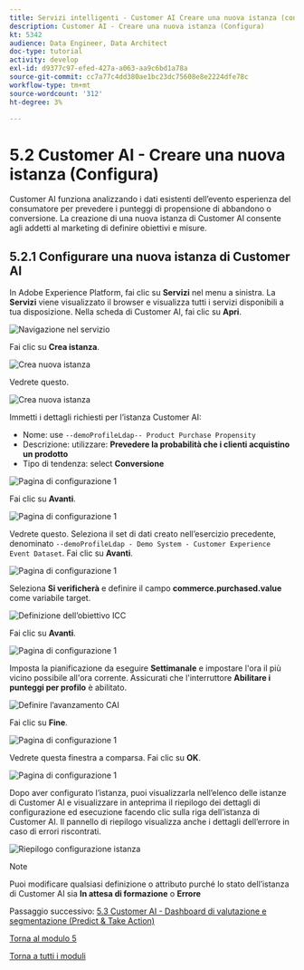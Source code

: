 ```yaml
---
title: Servizi intelligenti - Customer AI Creare una nuova istanza (configurare)
description: Customer AI - Creare una nuova istanza (Configura)
kt: 5342
audience: Data Engineer, Data Architect
doc-type: tutorial
activity: develop
exl-id: d9377c97-efed-427a-a063-aa9c6bd1a78a
source-git-commit: cc7a77c4dd380ae1bc23dc75608e8e2224dfe78c
workflow-type: tm+mt
source-wordcount: '312'
ht-degree: 3%

---
```


# 5.2 Customer AI - Creare una nuova istanza (Configura)

Customer AI funziona analizzando i dati esistenti dell’evento esperienza del consumatore per prevedere i punteggi di propensione di abbandono o conversione. La creazione di una nuova istanza di Customer AI consente agli addetti al marketing di definire obiettivi e misure.

## 5.2.1 Configurare una nuova istanza di Customer AI

In Adobe Experience Platform, fai clic su **Servizi** nel menu a sinistra. La **Servizi** viene visualizzato il browser e visualizza tutti i servizi disponibili a tua disposizione. Nella scheda di Customer AI, fai clic su **Apri**.

![Navigazione nel servizio](./images/navigatetoservice.png)

Fai clic su **Crea istanza**.

![Crea nuova istanza](./images/createnewinstance.png)

Vedrete questo.

![Crea nuova istanza](./images/custai1.png)

Immetti i dettagli richiesti per l’istanza Customer AI:

- Nome: use `--demoProfileLdap-- Product Purchase Propensity`
- Descrizione: utilizzare: **Prevedere la probabilità che i clienti acquistino un prodotto**
- Tipo di tendenza: select **Conversione**

![Pagina di configurazione 1](./images/setuppage1.png)

Fai clic su **Avanti**.

![Pagina di configurazione 1](./images/next.png)

Vedrete questo. Seleziona il set di dati creato nell’esercizio precedente, denominato `--demoProfileLdap - Demo System - Customer Experience Event Dataset`. Fai clic su **Avanti**.

![Pagina di configurazione 1](./images/custai2.png)

Seleziona **Si verificherà** e definire il campo **commerce.purchased.value** come variabile target.

![Definizione dell’obiettivo ICC](./images/caidefinegoal.png)

Fai clic su **Avanti**.

![Pagina di configurazione 1](./images/next.png)

Imposta la pianificazione da eseguire **Settimanale** e impostare l&#39;ora il più vicino possibile all&#39;ora corrente. Assicurati che l&#39;interruttore **Abilitare i punteggi per profilo** è abilitato.

![Definire l’avanzamento CAI](./images/caiadvancepage.png)

Fai clic su **Fine**.

![Pagina di configurazione 1](./images/finish.png)

Vedrete questa finestra a comparsa. Fai clic su **OK**.

![Pagina di configurazione 1](./images/finish1.png)

Dopo aver configurato l’istanza, puoi visualizzarla nell’elenco delle istanze di Customer AI e visualizzare in anteprima il riepilogo dei dettagli di configurazione ed esecuzione facendo clic sulla riga dell’istanza di Customer AI. Il pannello di riepilogo visualizza anche i dettagli dell’errore in caso di errori riscontrati.

![Riepilogo configurazione istanza](./images/caiinstancesummary.png)

>[!NOTE]
>
>Puoi modificare qualsiasi definizione o attributo purché lo stato dell’istanza di Customer AI sia **In attesa di formazione** o **Errore**

Passaggio successivo: [5.3 Customer AI - Dashboard di valutazione e segmentazione (Predict &amp; Take Action)](./ex3.md)

[Torna al modulo 5](./intelligent-services.md)

[Torna a tutti i moduli](./../../overview.md)
